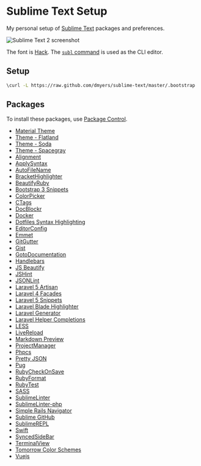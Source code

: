# Sublime Text Setup

My personal setup of [Sublime Text](http://sublimetext.com) packages and preferences.

![Sublime Text 2 screenshot](https://raw.github.com/dmyers/sublime-text/master/screenshot.png)

The font is [Hack](https://github.com/chrissimpkins/Hack). The [`subl` command](http://www.sublimetext.com/docs/2/osx_command_line.html) is used as the CLI editor.

## Setup

```bash
\curl -L https://raw.github.com/dmyers/sublime-text/master/.bootstrap | bash
```

## Packages

To install these packages, use [Package Control](https://sublime.wbond.net).

* [Material Theme](https://github.com/equinusocio/material-theme)
* [Theme - Flatland](https://github.com/thinkpixellab/flatland)
* [Theme - Soda](https://github.com/buymeasoda/soda-theme)
* [Theme - Spacegray](https://github.com/kkga/spacegray)
* [Alignment](https://github.com/wbond/sublime_alignment)
* [ApplySyntax](https://github.com/facelessuser/ApplySyntax)
* [AutoFileName](https://github.com/BoundInCode/AutoFileName)
* [BracketHighlighter](https://github.com/facelessuser/BracketHighlighter)
* [BeautifyRuby](https://github.com/CraigWilliams/BeautifyRuby)
* [Bootstrap 3 Snippets](https://github.com/JasonMortonNZ/bs3-sublime-plugin)
* [ColorPicker](https://github.com/weslly/ColorPicker)
* [CTags](https://github.com/SublimeText/CTags)
* [DocBlockr](https://github.com/spadgos/sublime-jsdocs)
* [Docker](https://github.com/asbjornenge/Docker.tmbundle)
* [Dotfiles Syntax Highlighting](https://github.com/mattbanks/dotfiles-syntax-highlighting-st2)
* [EditorConfig](https://github.com/sindresorhus/editorconfig-sublime)
* [Emmet](https://github.com/sergeche/emmet-sublime)
* [GitGutter](https://github.com/jisaacks/GitGutter)
* [Gist](https://github.com/condemil/Gist)
* [GotoDocumentation](https://github.com/kemayo/sublime-text-2-goto-documentation)
* [Handlebars](https://github.com/daaain/Handlebars)
* [JS Beautify](https://github.com/enginespot/js-beautify-sublime)
* [JSHint](https://github.com/uipoet/sublime-jshint)
* [JSONLint](https://bitbucket.org/hmml/jsonlint)
* [Laravel 5 Artisan](https://github.com/dydx/Laravel-5-Artisan)
* [Laravel 4 Facades](https://github.com/stidges/Laravel-Facades-for-ST)
* [Laravel 5 Snippets](https://github.com/Lykegenes/laravel-5-snippets)
* [Laravel Blade Highlighter](https://github.com/Medalink/laravel-blade)
* [Laravel Generator](https://github.com/gnarula/sublime-laravelgenerator)
* [Laravel Helper Completions](https://github.com/james2doyle/laravel-helper-completions)
* [LESS](https://github.com/danro/LESS-sublime)
* [LiveReload](https://github.com/dz0ny/LiveReload-sublimetext2)
* [Markdown Preview](https://github.com/revolunet/sublimetext-markdown-preview)
* [ProjectManager](https://github.com/randy3k/ProjectManager)
* [Phpcs](https://github.com/benmatselby/sublime-phpcs)
* [Pretty JSON](https://github.com/dzhibas/SublimePrettyJson)
* [Pug](https://github.com/davidrios/pug-tmbundle)
* [RubyCheckOnSave](https://github.com/edgar/RubyCheckOnSave)
* [RubyFormat](https://github.com/zmbacker/RubyFormat)
* [RubyTest](https://github.com/maltize/sublime-text-2-ruby-tests)
* [SASS](https://github.com/nathos/sass-textmate-bundle)
* [SublimeLinter](https://github.com/SublimeLinter/SublimeLinter)
* [SublimeLinter-php](https://github.com/SublimeLinter/SublimeLinter-php)
* [Simple Rails Navigator](https://github.com/noklesta/SublimeRailsNav)
* [Sublime GitHub](https://github.com/bgreenlee/sublime-github)
* [SublimeREPL](https://github.com/wuub/SublimeREPL)
* [Swift](https://github.com/quiqueg/Swift-Sublime-Package)
* [SyncedSideBar](https://github.com/sobstel/SyncedSideBar)
* [TerminalView](https://github.com/Wramberg/TerminalView)
* [Tomorrow Color Schemes](https://github.com/theymaybecoders/sublime-tomorrow-theme)
* [Vuejs](https://github.com/BrainBuzzer/vuejs-sublime-complete)
